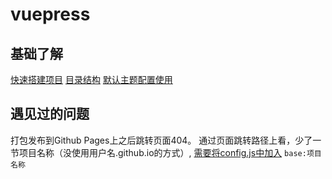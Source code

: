 # vuepress
## 基础了解
[快速搭建项目](https://www.vuepress.cn/guide/getting-started.html)
[目录结构](https://www.vuepress.cn/guide/directory-structure.html)
[默认主题配置使用](https://www.vuepress.cn/theme/default-theme-config.html)

## 遇见过的问题
打包发布到Github Pages上之后跳转页面404。
通过页面跳转路径上看，少了一节项目名称（没使用用户名.github.io的方式）,
[需要将config.js中加入](https://blog.csdn.net/qq_28584685/article/details/88017069)
`base:项目名称`